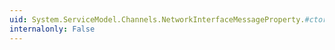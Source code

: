 ```yaml
---
uid: System.ServiceModel.Channels.NetworkInterfaceMessageProperty.#ctor(System.Int32)
internalonly: False
---
```

